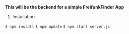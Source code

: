 **This will be the backend for a simple FreifunkFinder App**

1. Installation

```$ npm install```
```$ npm update```
```$ npm start server.js```
